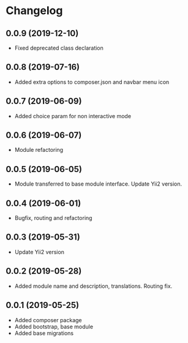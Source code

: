 Changelog
=========

## 0.0.9 (2019-12-10)
 * Fixed deprecated class declaration

## 0.0.8 (2019-07-16)
 * Added extra options to composer.json and navbar menu icon

## 0.0.7 (2019-06-09)
 * Added choice param for non interactive mode
 
## 0.0.6 (2019-06-07)
 * Module refactoring

## 0.0.5 (2019-06-05)
 * Module transferred to base module interface. Update Yii2 version.

## 0.0.4 (2019-06-01)
 * Bugfix, routing and refactoring
 
## 0.0.3 (2019-05-31)
 * Update Yii2 version

## 0.0.2 (2019-05-28)
 * Added module name and description, translations. Routing fix.
 
## 0.0.1 (2019-05-25)
 * Added composer package
 * Added bootstrap, base module
 * Added base migrations